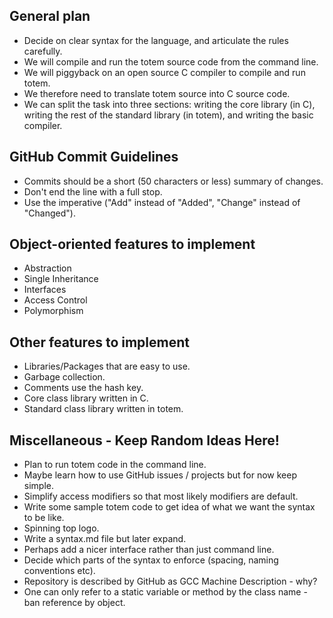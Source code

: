 ## General plan
* Decide on clear syntax for the language, and articulate the rules carefully.
* We will compile and run the totem source code from the command line.
* We will piggyback on an open source C compiler to compile and run totem.
* We therefore need to translate totem source into C source code.
* We can split the task into three sections: writing the core library (in C), writing the rest of the standard library (in totem), and writing the basic compiler. 

## GitHub Commit Guidelines
* Commits should be a short (50 characters or less) summary of changes. 
* Don't end the line with a full stop. 
* Use the imperative ("Add" instead of "Added", "Change" instead of "Changed").

## Object-oriented features to implement
* Abstraction
* Single Inheritance
* Interfaces
* Access Control
* Polymorphism

## Other features to implement
* Libraries/Packages that are easy to use.
* Garbage collection.
* Comments use the hash key.
* Core class library written in C.
* Standard class library written in totem.


## Miscellaneous - Keep Random Ideas Here!
* Plan to run totem code in the command line.
* Maybe learn how to use GitHub issues / projects but for now keep simple.
* Simplify access modifiers so that most likely modifiers are default.
* Write some sample totem code to get idea of what we want the syntax to be like.
* Spinning top logo.
* Write a syntax.md file but later expand.
* Perhaps add a nicer interface rather than just command line.
* Decide which parts of the syntax to enforce (spacing, naming conventions etc).
* Repository is described by GitHub as GCC Machine Description - why?
* One can only refer to a static variable or method by the class name - ban reference by object.
